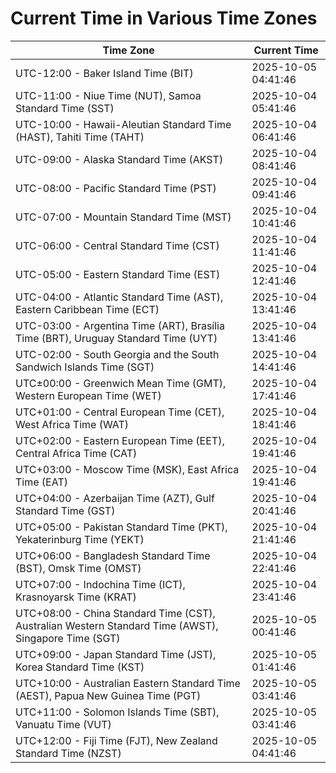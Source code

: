 # Current Time in Various Time Zones

| Time Zone | Current Time |
|-----------|--------------|
| UTC-12:00 - Baker Island Time (BIT) | 2025-10-05 04:41:46 |
| UTC-11:00 - Niue Time (NUT), Samoa Standard Time (SST) | 2025-10-04 05:41:46 |
| UTC-10:00 - Hawaii-Aleutian Standard Time (HAST), Tahiti Time (TAHT) | 2025-10-04 06:41:46 |
| UTC-09:00 - Alaska Standard Time (AKST) | 2025-10-04 08:41:46 |
| UTC-08:00 - Pacific Standard Time (PST) | 2025-10-04 09:41:46 |
| UTC-07:00 - Mountain Standard Time (MST) | 2025-10-04 10:41:46 |
| UTC-06:00 - Central Standard Time (CST) | 2025-10-04 11:41:46 |
| UTC-05:00 - Eastern Standard Time (EST) | 2025-10-04 12:41:46 |
| UTC-04:00 - Atlantic Standard Time (AST), Eastern Caribbean Time (ECT) | 2025-10-04 13:41:46 |
| UTC-03:00 - Argentina Time (ART), Brasília Time (BRT), Uruguay Standard Time (UYT) | 2025-10-04 13:41:46 |
| UTC-02:00 - South Georgia and the South Sandwich Islands Time (SGT) | 2025-10-04 14:41:46 |
| UTC±00:00 - Greenwich Mean Time (GMT), Western European Time (WET) | 2025-10-04 17:41:46 |
| UTC+01:00 - Central European Time (CET), West Africa Time (WAT) | 2025-10-04 18:41:46 |
| UTC+02:00 - Eastern European Time (EET), Central Africa Time (CAT) | 2025-10-04 19:41:46 |
| UTC+03:00 - Moscow Time (MSK), East Africa Time (EAT) | 2025-10-04 19:41:46 |
| UTC+04:00 - Azerbaijan Time (AZT), Gulf Standard Time (GST) | 2025-10-04 20:41:46 |
| UTC+05:00 - Pakistan Standard Time (PKT), Yekaterinburg Time (YEKT) | 2025-10-04 21:41:46 |
| UTC+06:00 - Bangladesh Standard Time (BST), Omsk Time (OMST) | 2025-10-04 22:41:46 |
| UTC+07:00 - Indochina Time (ICT), Krasnoyarsk Time (KRAT) | 2025-10-04 23:41:46 |
| UTC+08:00 - China Standard Time (CST), Australian Western Standard Time (AWST), Singapore Time (SGT) | 2025-10-05 00:41:46 |
| UTC+09:00 - Japan Standard Time (JST), Korea Standard Time (KST) | 2025-10-05 01:41:46 |
| UTC+10:00 - Australian Eastern Standard Time (AEST), Papua New Guinea Time (PGT) | 2025-10-05 03:41:46 |
| UTC+11:00 - Solomon Islands Time (SBT), Vanuatu Time (VUT) | 2025-10-05 03:41:46 |
| UTC+12:00 - Fiji Time (FJT), New Zealand Standard Time (NZST) | 2025-10-05 04:41:46 |
